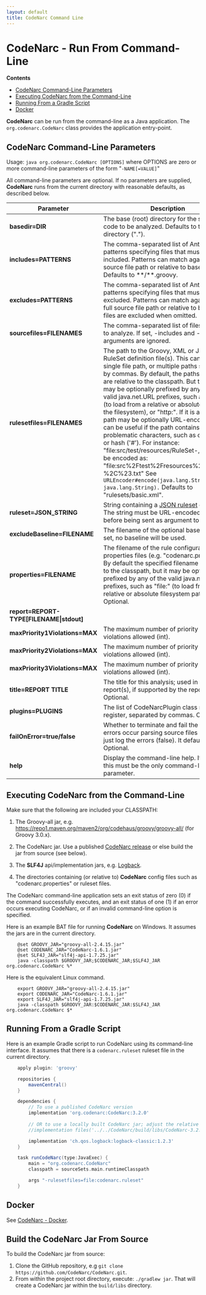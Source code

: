 ```yaml
---
layout: default
title: CodeNarc Command Line
---
```


# CodeNarc - Run From Command-Line

**Contents**
 * [CodeNarc Command-Line Parameters](#codenarc-command-line-parameters)
 * [Executing CodeNarc from the Command-Line](#executing-codenarc-from-the-command-line)
 * [Running From a Gradle Script](#running-from-a-gradle-script)
 * [Docker](#docker)

**CodeNarc** can be run from the command-line as a Java application. The `org.codenarc.CodeNarc`
class provides the application entry-point.

## CodeNarc Command-Line Parameters

Usage: `java org.codenarc.CodeNarc [OPTIONS]`
where OPTIONS are zero or more command-line parameters of the form "`-NAME[=VALUE]`"

All command-line parameters are optional. If no parameters are supplied, **CodeNarc** runs from the
current directory with reasonable defaults, as described below.

| Parameter                                 | Description                                                                                                                                                                                                                                                                                                                                                                                                                                                                                                                                                                                                                                                                                                                                                                        | Example                                                                                   |
|-------------------------------------------|------------------------------------------------------------------------------------------------------------------------------------------------------------------------------------------------------------------------------------------------------------------------------------------------------------------------------------------------------------------------------------------------------------------------------------------------------------------------------------------------------------------------------------------------------------------------------------------------------------------------------------------------------------------------------------------------------------------------------------------------------------------------------------|-------------------------------------------------------------------------------------------|
| **basedir=DIR**                           | The base (root) directory for the source code to be analyzed. Defaults to the current directory (".").                                                                                                                                                                                                                                                                                                                                                                                                                                                                                                                                                                                                                                                                             | -basedir=src/main/groovy                                                                  |
| **includes=PATTERNS**                     | The comma-separated list of Ant-style file patterns specifying files that must be included. Patterns can match against the full source file path or relative to basedir. Defaults to \*\*/\*\*.groovy.                                                                                                                                                                                                                                                                                                                                                                                                                                                                                                                                                                             | -includes=\*\*/\*\*.gr                                                                    |
| **excludes=PATTERNS**                     | The comma-separated list of Ant-style file patterns specifying files that must be excluded. Patterns can match against the full source file path or relative to basedir. No files are excluded when omitted.                                                                                                                                                                                                                                                                                                                                                                                                                                                                                                                                                                       | -excludes=\*\*/templates/\*\*,\*\*/\*\*Test.\*\*                                          |
| **sourcefiles=FILENAMES**                 | The comma-separated list of files we want to analyze. If set, -includes and -exclude arguments are ignored.                                                                                                                                                                                                                                                                                                                                                                                                                                                                                                                                                                                                                                                                        | -sourcefiles=mygroovy1.groovy,subdir/anotherfile.groovy,subdir/subdir2/otherfile.groovy   |
| **rulesetfiles=FILENAMES**                | The path to the Groovy, XML or JSON RuleSet definition file(s). This can be a single file path, or multiple paths separated by commas. By default, the paths specified are relative to the classpath. But these paths may be optionally prefixed by any of the valid java.net.URL prefixes, such as "file:" (to load from a relative or absolute path on the filesystem), or "http:". If it is a URL, its path may be optionally URL-encoded. That can be useful if the path contains any problematic characters, such as comma (',') or hash ('\#'). For instance: "file:src/test/resources/RuleSet-,\#.txt" can be encoded as: "file:src%2Ftest%2Fresources%2FRuleSet-%2C%23.txt" See `URLEncoder#encode(java.lang.String, java.lang.String).` Defaults to "rulesets/basic.xml". | -rulesetfiles=rulesets/imports.xml,rulesets/naming.xml                                    |
| **ruleset=JSON_STRING**                   | String containing a [JSON ruleset](./codenarc-creating-ruleset.html#creating-a-json-ruleset-file) content. <br/> The string must be URL-encoded in UTF-8 before being sent as argument to CodeNarc                                                                                                                                                                                                                                                                                                                                                                                                                                                                                                                                                                                 | -ruleset="\{ 'Println'\: \{ \} \}"                                                        |
| **excludeBaseline=FILENAME**              | The filename of the optional baseline. If not set, no baseline will be used.                                                                                                                                                                                                                                                                                                                                                                                                                                                                                                                                                                                                                                                                                                       | -excludeBaseline=file:codenarc/codenarc-baseline.xml                                      |
| **properties=FILENAME**                   | The filename of the rule configuration properties files (e.g. "codenarc.properties"). By default the specified filename is relative to the classpath, but it may be optionally prefixed by any of the valid java.net.URL prefixes, such as "file:" (to load from a relative or absolute filesystem path). Optional.                                                                                                                                                                                                                                                                                                                                                                                                                                                                | -properties=file:codenarc/codenarc.properties                                             |
| **report=REPORT-TYPE[FILENAME\|stdout]**  |                                                                                                                                                                                                                                                                                                                                                                                                                                                                                                                                                                                                                                                                                                                                                                                    | The definition of the report to produce. The option value is of the form `TYPE[:FILENAME\ |stdout]`, where `TYPE` is one of the predefined type names: "html", "xml", "text", "json", "console" or else the fully-qualified class name of a class (accessible on the classpath) that implements the `org.codenarc.report.ReportWriter` interface. And `FILENAME` is the filename (with optional path) of the output report filename. If the TYPE is followed by **:stdout** (e.g. `html:stdout`, `json:stdout`), then the report is written to **standard out**. If the report filename is omitted, the default filename for the report type is used ("CodeNarcReport.html" for "html", "CodeNarcXmlReport.xml" for "xml", "CodeNarcJsonReport.json"). If no report option is specified, default to a single "html" report with the default filename.| -report=html <br/>-report=html:MyProject.html <br/>-report=xml <br/>-report=xml:MyXmlReport.xml <br/>-report=org.codenarc.report.HtmlReportWriter |
| **maxPriority1Violations=MAX**            | The maximum number of priority 1 violations allowed (int).                                                                                                                                                                                                                                                                                                                                                                                                                                                                                                                                                                                                                                                                                                                         | -maxPriority1Violations=0                                                                 |
| **maxPriority2Violations=MAX**            | The maximum number of priority 2 violations allowed (int).                                                                                                                                                                                                                                                                                                                                                                                                                                                                                                                                                                                                                                                                                                                         | -maxPriority2Violations=0                                                                 |
| **maxPriority3Violations=MAX**            | The maximum number of priority 3 violations allowed (int).                                                                                                                                                                                                                                                                                                                                                                                                                                                                                                                                                                                                                                                                                                                         | -maxPriority3Violations=0                                                                 |
| **title=REPORT TITLE**                    | The title for this analysis; used in the output report(s), if supported by the report type(s). Optional.                                                                                                                                                                                                                                                                                                                                                                                                                                                                                                                                                                                                                                                                           | -title="My Project"                                                                       |
| **plugins=PLUGINS**                       | The list of CodeNarcPlugin class names to register, separated by commas. Optional.                                                                                                                                                                                                                                                                                                                                                                                                                                                                                                                                                                                                                                                                                                 | -plugins=org.acme.MyPlugin,org.acme.MyOtherPlugin                                         |
| **failOnError=true/false**                | Whether to terminate and fail the task if any errors occur parsing source files (true), or just log the errors (false). It defaults to false. Optional.                                                                                                                                                                                                                                                                                                                                                                                                                                                                                                                                                                                                                            | -failOnError=true                                                                         |
| **help**                                  | Display the command-line help. If present, this must be the only command-line parameter.                                                                                                                                                                                                                                                                                                                                                                                                                                                                                                                                                                                                                                                                                           | -help                                                                                     |

## Executing CodeNarc from the Command-Line

Make sure that the following are included your CLASSPATH:

  1. The Groovy-all jar, e.g. https://repo1.maven.org/maven2/org/codehaus/groovy/groovy-all/ (for Groovy 3.0.x).

  2. The CodeNarc jar. Use a published [CodeNarc release](https://github.com/CodeNarc/CodeNarc/releases) or else build the jar from source (see below).

  3. The **SLF4J** api/implementation jars, e.g. [Logback](https://repo1.maven.org/maven2/ch/qos/logback/).

  4. The directories containing (or relative to) **CodeNarc** config files such as "codenarc.properties"
        or ruleset files.

The CodeNarc command-line application sets an exit status of zero (0) if the command successfully executes, and
an exit status of one (1) if an error occurs executing CodeNarc, or if an invalid command-line option is specified.

Here is an example BAT file for running **CodeNarc** on Windows. It assumes the jars are in the current directory.

```shell
    @set GROOVY_JAR="groovy-all-2.4.15.jar"
    @set CODENARC_JAR="CodeNarc-1.6.1.jar"
    @set SLF4J_JAR="slf4j-api-1.7.25.jar"
    java -classpath $GROOVY_JAR;$CODENARC_JAR;$SLF4J_JAR org.codenarc.CodeNarc %*
```

Here is the equivalent Linux command.

```shell
    export GROOVY_JAR="groovy-all-2.4.15.jar"
    export CODENARC_JAR="CodeNarc-1.6.1.jar"
    export SLF4J_JAR="slf4j-api-1.7.25.jar"
    java -classpath $GROOVY_JAR:$CODENARC_JAR:$SLF4J_JAR org.codenarc.CodeNarc $*
```

## Running From a Gradle Script

Here is an example Gradle script to run CodeNarc using its command-line interface. It assumes that there is a `codenarc.ruleset` ruleset file in the current directory.

```groovy
    apply plugin: 'groovy'

    repositories {
        mavenCentral()
    }

    dependencies {
        // To use a published CodeNarc version
        implementation 'org.codenarc:CodeNarc:3.2.0'
            
        // OR to use a locally built CodeNarc jar; adjust the relative path and jar filename    
        //implementation files('../../CodeNarc/build/libs/CodeNarc-3.2.0.jar')

        implementation 'ch.qos.logback:logback-classic:1.2.3'
    }

    task runCodeNarc(type:JavaExec) {
        main = "org.codenarc.CodeNarc"
        classpath = sourceSets.main.runtimeClasspath

        args "-rulesetfiles=file:codenarc.ruleset"
    }
```

## Docker

See [CodeNarc - Docker](./codenarc-docker.html).

## Build the CodeNarc Jar From Source

To build the CodeNarc jar from source:
  1. Clone the GitHub repository, e.g `git clone https://github.com/CodeNarc/CodeNarc.git`.
  2. From within the project root directory, execute: `./gradlew jar`. That will create a CodeNarc jar within the `build/libs` directory.

